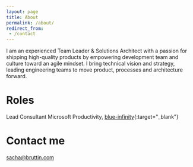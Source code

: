 ```yaml
---
layout: page
title: About
permalink: /about/
redirect_from:
 - /contact
---
```


I am an experienced Team Leader & Solutions Architect with a passion for shipping high-quality products by empowering development team and culture toward an agile mindset. I bring technical vision and strategy, leading engineering teams to move product, processes and architecture forward.

# Roles

Lead Consultant Microsoft Productivity, [blue-infinity](<https://www.blue-infinity.com>){:target="_blank"}

# Contact me

[sacha@bruttin.com](mailto:sacha@bruttin.com)

